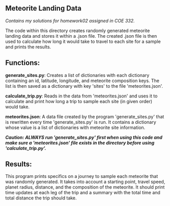 ## Meteorite Landing Data
*Contains my solutions for homework02 assigned in COE 332.*

The code within this directory creates randomly generated meteorite landing data and stores it within a .json file. The created .json file is then used
to calculate how long it would take to travel to each site for a sample and prints the results.

## Functions:
**generate_sites.py**:
Creates a list of dictionaries with each dictionary containing an id, latitude, longitude, and meteorite composition keys. The list is then saved as a dictionary with key 'sites' to the file 'meteorites.json'.


**calculate_trip.py**:
Reads in the data from 'meteorites.json' and uses it to calculate and print how long a trip to sample each site (in given order) would take.


 **meteorites.json**:
A data file created by the program 'generate_sites.py' that is rewritten every time 'generate_sites.py' is run. It contains a dictionary whose value is a list of dictionaries with meteorite site information.



  ***Caution: ALWAYS run 'generate_sites.py' first when using this code and make sure a
           'meteorites.json' file exists in the directory before using 'calculate_trip.py'.***


 ## Results:
This program prints specifics on a journey to sample each meteorite that was randomly generated. It takes into account a starting point, travel speed, planet radius, distance, and the composition of the meteorite. It should print time updates at each leg of the trip and a summary with the total time and total distance the trip should take.
